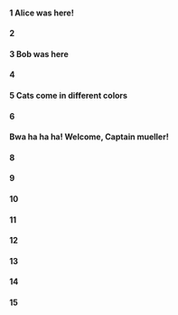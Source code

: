 #### 1 Alice was here!
#### 2
#### 3 Bob was here
#### 4
#### 5 Cats come in different colors
#### 6
#### Bwa ha ha ha! Welcome, Captain mueller!
#### 8
#### 9
#### 10
#### 11
#### 12
#### 13
#### 14
#### 15